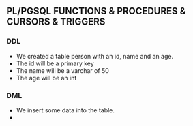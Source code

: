 ## PL/PGSQL FUNCTIONS & PROCEDURES & CURSORS & TRIGGERS

### DDL
- We created a table person with an id, name and an age.
- The id will be a primary key
- The name will be a varchar of 50
- The age will be an int

### DML
- We insert some data into the table.
- 